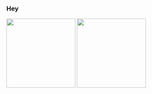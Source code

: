 ### Hey
  <img height="180em" src="https://github-readme-stats.vercel.app/api?username=sailboating&theme=dark&show_icons=true" />
  <img height="180em" src="https://github-readme-stats.vercel.app/api/top-langs/?username=sailboating&theme=dark&layout=compact" />

<!--
**sailboating/sailboating** is a ✨ _special_ ✨ repository because its `README.md` (this file) appears on your GitHub profile.

Here are some ideas to get you started:

- 🔭 I’m currently working on ...
- 🌱 I’m currently learning ...
- 👯 I’m looking to collaborate on ...
- 🤔 I’m looking for help with ...
- 💬 Ask me about ...
- 📫 How to reach me: ...
- 😄 Pronouns: ...
- ⚡ Fun fact: ...
-->
